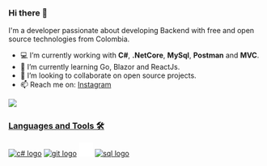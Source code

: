 ### Hi there 👋
I'm a developer passionate about developing Backend with free and open source technologies from Colombia.

- :computer: I’m currently working with **C#**, **.NetCore**, **MySql**, **Postman** and **MVC**.
- 🌱 I’m currently learning Go, Blazor and ReactJs.
- 🚀 I’m looking to collaborate on open source projects.
- 📫 Reach me on: [Instagram](https://www.instagram.com/omarrodriguezsw/)

<a href="https://www.linkedin.com/in/omar-rodriguez-144229246/"><img src="https://img.shields.io/badge/linkedin-%230077B5.svg?&style=for-the-badge&logo=linkedin&logoColor=white"/>


### Languages and Tools 🛠️
 [<img src="https://user-images.githubusercontent.com/109057897/180828183-a0f1cd76-a690-4f14-9247-bd78df1b73e0.png" alt="c# logo" width="26">](https://visualstudio.microsoft.com/es/vs/features/net-development/?ranMID=46131&ranEAID=a1LgFw09t88&ranSiteID=a1LgFw09t88-NAHCqt8lq3w37FOgdfBJzw&epi=a1LgFw09t88-NAHCqt8lq3w37FOgdfBJzw&irgwc=1&OCID=AID2200057_aff_7806_1243925&tduid=%28ir__m2aomvfgvkkf6hdnfom93jl2rn2xv63u92ahywur00%29%287806%29%281243925%29%28a1LgFw09t88-NAHCqt8lq3w37FOgdfBJzw%29%28%29&irclickid=_m2aomvfgvkkf6hdnfom93jl2rn2xv63u92ahywur00) [<img src="https://raw.githubusercontent.com/Delta456/Delta456/master/img/git.png" alt="git logo" width="26">](https://git-scm.com/) [<img src="https://raw.githubusercontent.com/Delta456/Delta456/master/img/github.png" alt="github logo" width="28">](https://github.com/omarerodriguez) [<img src="https://user-images.githubusercontent.com/109057897/180829913-3013f72e-12b0-471c-b44d-a687c93a6774.jpg" alt="sql logo" width="44">](https://www.mysql.com/)
 
 

